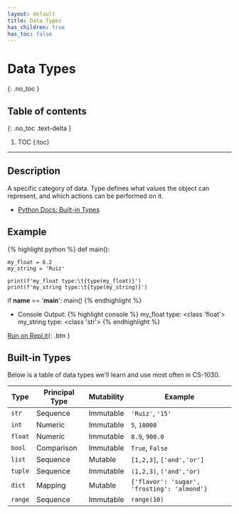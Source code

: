 ```yaml
---
layout: default
title: Data Types
has_children: true
has_toc: false
---
```

# Data Types
{: .no_toc }
## Table of contents
{: .no_toc .text-delta }

1. TOC
{:toc}

---

## Description
A specific category of data. Type defines what values the object can represent, and which actions can be performed on it.
- [Python Docs: Built-in Types](https://docs.python.org/3/library/stdtypes.html)


## Example

{% highlight python %}
def main():

    my_float = 6.2
    my_string = 'Ruiz'

    print(f'my_float type:\t{type(my_float)}')
    print(f'my_string type:\t{type(my_string)}')

if __name__ == '__main__':
    main()
{% endhighlight %}

- Console Output:
{% highlight console %}
my_float type:  <class 'float'>
my_string type: <class 'str'>
{% endhighlight %}

[Run on Repl.it](https://repl.it/@bianca_ruiz/data-types#main.py){: .btn }



## Built-in Types
Below is a table of data types we'll learn and use most often in CS-1030.

| Type 	| Principal Type 	| Mutability 	| Example  |
|-	|-	|-	|- |
| ```str``` 	| Sequence 	| Immutable 	| ```'Ruiz'```, ```'15'``` |
| ```int``` 	| Numeric 	| Immutable	| ```5```, ```10000``` |
| ```float``` 	| Numeric 	| Immutable	| ```8.9```, ```900.0``` |
| ```bool``` 	|  Comparison	| Immutable	| ```True```, ```False``` |
| ```list``` 	|  Sequence	| Mutable	| ```[1,2,3]```, ```['and','or']``` |
| ```tuple``` 	|  Sequence	| Immutable	| ```(1,2,3)```, ```('and','or)``` |
| ```dict``` 	|  Mapping	| Mutable	| ```{'flavor': 'sugar', 'frosting': 'almond'}``` |
| ```range``` 	|  Sequence	| Immutable	| ```range(10)``` |

